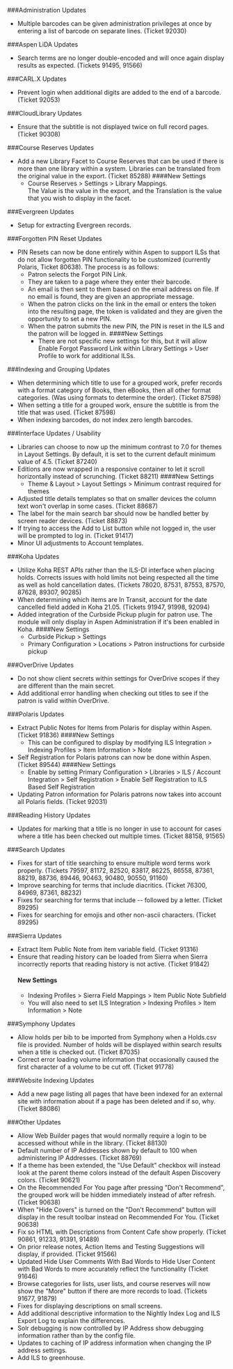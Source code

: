 ###Administration Updates
- Multiple barcodes can be given administration privileges at once by entering a list of barcode on separate lines. (Ticket 92030)
 
###Aspen LiDA Updates
- Search terms are no longer double-encoded and will once again display results as expected. (Tickets 91495, 91566)

###CARL.X Updates
- Prevent login when additional digits are added to the end of a barcode. (Ticket 92053)

###CloudLibrary Updates
- Ensure that the subtitle is not displayed twice on full record pages.  (Ticket 90308) 

###Course Reserves Updates
- Add a new Library Facet to Course Reserves that can be used if there is more than one library within a system. Libraries can be translated from the original value in the export. (Ticket 85288)
  ####New Settings
  - Course Reserves > Settings > Library Mappings.    
    The Value is the value in the export, and the Translation is the value that you wish to display in the facet. 
  
###Evergreen Updates
- Setup for extracting Evergreen records. 

###Forgotten PIN Reset Updates
- PIN Resets can now be done entirely within Aspen to support ILSs that do not allow forgotten PIN functionality to be customized (currently Polaris, Ticket 80638). The process is as follows:
  - Patron selects the Forgot PIN Link. 
  - They are taken to a page where they enter their barcode. 
  - An email is then sent to them based on the email address on file. If no email is found, they are given an appropriate message.  
  - When the patron clicks on the link in the email or enters the token into the resulting page, the token is validated and they are given the opportunity to set a new PIN. 
  - When the patron submits the new PIN, the PIN is reset in the ILS and the patron will be logged in. 
  ####New Settings
    - There are not specific new settings for this, but it will allow Enable Forgot Password Link within Library Settings > User Profile to work for additional ILSs. 

###Indexing and Grouping Updates
- When determining which title to use for a grouped work, prefer records with a format category of Books, then eBooks, then all other format categories. (Was using formats to determine the order).  (Ticket 87598)
- When setting a title for a grouped work, ensure the subtitle is from the title that was used. (Ticket 87598)
- When indexing barcodes, do not index zero length barcodes.

###Interface Updates / Usability
- Libraries can choose to now up the minimum contrast to 7.0 for themes in Layout Settings. By default, it is set to the current default minimum value of 4.5. (Ticket 87240)
- Editions are now wrapped in a responsive container to let it scroll horizontally instead of scrunching. (Ticket 88211)
  ####New Settings
  - Theme & Layout > Layout Settings > Minimum contrast required for themes
- Adjusted title details templates so that on smaller devices the column text won't overlap in some cases. (Ticket 88687)
- The label for the main search bar should now be handled better by screen reader devices. (Ticket 88873)
- If trying to access the Add to List button while not logged in, the user will be prompted to log in. (Ticket 91417)
- Minor UI adjustments to Account templates.

###Koha Updates
- Utilize Koha REST APIs rather than the ILS-DI interface when placing holds.  Corrects issues with hold limits not being respected all the time as well as hold cancellation dates.  (Tickets 78020, 87531, 87553, 87570, 87628, 89307, 90285) 
- When determining which items are In Transit, account for the date cancelled field added in Koha 21.05.  (Tickets 91947, 91998, 92094)
- Added integration of the Curbside Pickup plugin for patron use. The module will only display in Aspen Administration if it's been enabled in Koha.
  ####New Settings
  - Curbside Pickup > Settings
  - Primary Configuration > Locations > Patron instructions for curbside pickup

###OverDrive Updates
- Do not show client secrets within settings for OverDrive scopes if they are different than the main secret. 
- Add additional error handling when checking out titles to see if the patron is valid within OverDrive. 

###Polaris Updates
- Extract Public Notes for Items from Polaris for display within Aspen. (Ticket 91836)
  ####New Settings
  - This can be configured to display by modifying ILS Integration > Indexing Profiles > Item Information > Note
- Self Registration for Polaris patrons can now be done within Aspen. (Ticket 89544)
  ####New Settings
  - Enable by setting Primary Configuration > Libraries > ILS / Account Integration > Self Registration > Enable Self Registration to ILS Based Self Registration
- Updating Patron information for Polaris patrons now takes into account all Polaris fields. (Ticket 92031)

###Reading History Updates
- Updates for marking that a title is no longer in use to account for cases where a title has been checked out multiple times. (Ticket 88158, 91565)

###Search Updates
- Fixes for start of title searching to ensure multiple word terms work properly. (Tickets 79597, 81172, 82520, 83817, 86225, 86558, 87361, 88219, 88736, 89446, 90463, 90480, 90550, 91160)
- Improve searching for terms that include diacritics. (Ticket 76300, 84969, 87361, 88232)
- Fixes for searching for terms that include -- followed by a letter. (Ticket 89295)
- Fixes for searching for emojis and other non-ascii characters.  (Ticket 89295)

###Sierra Updates
- Extract Item Public Note from item variable field. (Ticket 91316)
- Ensure that reading history can be loaded from Sierra when Sierra incorrectly reports that reading history is not active. (Ticket 91842)  
  #### New Settings
  - Indexing Profiles > Sierra Field Mappings > Item Public Note Subfield 
  - You will also need to set ILS Integration > Indexing Profiles > Item Information > Note
  
###Symphony Updates
- Allow holds per bib to be imported from Symphony when a Holds.csv file is provided. Number of holds will be displayed within search results when a title is checked out. (Ticket 87035)
- Correct error loading volume information that occasionally caused the first character of a volume to be cut off. (Ticket 91778) 

###Website Indexing Updates
- Add a new page listing all pages that have been indexed for an external site with information about if a page has been deleted and if so, why. (Ticket 88086)

###Other Updates
- Allow Web Builder pages that would normally require a login to be accessed without while in the library. (Ticket 88130)
- Default number of IP Addresses shown by default to 100 when administering IP Addresses. (Ticket 88769)
- If a theme has been extended, the "Use Default" checkbox will instead look at the parent theme colors instead of the default Aspen Discovery colors. (Ticket 90621)
- On the Recommended For You page after pressing "Don't Recommend", the grouped work will be hidden immediately instead of after refresh. (Ticket 90638)
- When "Hide Covers" is turned on the "Don't Recommend" button will display in the result toolbar instead on Recommended For You. (Ticket 90638)
- Fix so HTML with Descriptions from Content Cafe show properly.  (Ticket 90861, 91233, 91391, 91489)
- On prior release notes, Action Items and Testing Suggestions will display, if provided. (Ticket 91566)
- Updated Hide User Comments With Bad Words to Hide User Content with Bad Words to more accurately reflect the functionality (Ticket 91646)
- Browse categories for lists, user lists, and course reserves will now show the "More" button if there are more records to load. (Tickets 91677, 91879)
- Fixes for displaying descriptions on small screens.  
- Add additional descriptive information to the Nightly Index Log and ILS Export Log to explain the differences. 
- Solr debugging is now controlled by IP Address show debugging information rather than by the config file.
- Updates to caching of IP address information when changing the IP address settings.  
- Add ILS to greenhouse.